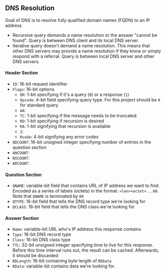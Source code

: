 ## DNS Resolution
Goal of DNS is to resolve fully qualified domain names (FQDN) to an IP address
* Recursive query demands a name resolution or the answer "cannot be found". Query is between DNS client and its local DNS server.
* Iterative query doesn't demand a name resolution. This means that other DNS servers may provide a name resolution if they know or simply respond with a referral. Query is between local DNS server and other DNS servers.

#### Header Section
* `ID`: 16-bit request identifier
* `Flags`: 16-bit options
  * `QR`: 1-bit specifying if it's a query (`0`) or a response (`1`)
  * `Opcode`: 4-bit field specifying query type. For this project should be `0` for standard query
  * `AA`:
  * `TC`: 1-bit specifying if the message needs to be truncated.
  * `RD`: 1-bit specifying if recursion is desired
  * `RA`: 1-bit signifying that recursion is available
  * `Z`:
  * `Rcode`: 4-bit signifying any error codes
* `QDCOUNT`: 16-bit unsigned integer specifying number of entries in the question section
* `ANCOUNT`:
* `NSCOUNT`:
* `ARCOUNT`:

#### Question Section
* `QNAME`: variable-bit field that contains URL of IP address we want to find. Encoded as a series of labels (octets) in the format: `<len><octet>...00`. Note that `QNAME` is terminated by `00`
* `QTYPE`: 16-bit field that tells the DNS record type we're looking for
* `QCLASS`: 16-bit field that tells the DNS class we're looking for

#### Answer Section
* `Name`: variable-bit URL who's IP address this response contains
* `Type`: 16-bit DNS record type
* `Class`: 16-bit DNS class type
* `TTL`: 32-bit unsigned integer specifying time to live for this response. Before this time interval runs out, the result can be cached. Afterwards, it should be discarded
* `RDLength`: 16-bit containing byte length of `RDData`
* `RData`: variable-bit contains data we're looking for.
